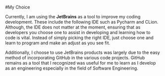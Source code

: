 #My Choice

Currently, I am using the **JetBrains** as a tool to improve my coding development. These include the following IDE such as Pycharm and CLion. Although, the IDE does not matter at the moment, ensuring that as developers you choose one to assist in developing and learning how to code is vital. Instead of simply picking the right IDE, just choose one and learn to program and make an adjust as you see fit.

Additionally, I choose to use JetBrains products was largely due to the easy method of incorporating GitHub in the various code projects. GitHub remains as a tool that I recognized was useful for me to learn as I develop as an engineering especially in the field of Software Engineering.

